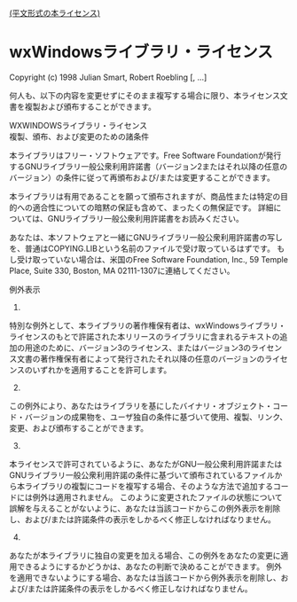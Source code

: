 [(平文形式の本ライセンス)](http://opensource.org/licenses/wxwindows.txt)

wxWindowsライブラリ・ライセンス
===============================

Copyright (c) 1998 Julian Smart, Robert Roebling \[, ...\]

何人も、以下の内容を変更せずにそのまま複写する場合に限り、本ライセンス文書を複製および頒布することができます。

WXWINDOWSライブラリ・ライセンス\
複製、頒布、および変更のための諸条件

本ライブラリはフリー・ソフトウェアです。Free Software
Foundationが発行するGNUライブラリ一般公衆利用許諾書（バージョン2またはそれ以降の任意のバージョン）の条件に従って再頒布および/または変更することができます。

本ライブラリは有用であることを願って頒布されますが、商品性または特定の目的への適合性についての暗黙の保証も含めて、まったくの無保証です。
詳細については、GNUライブラリ一般公衆利用許諾書をお読みください。

あなたは、本ソフトウェアと一緒にGNUライブラリ一般公衆利用許諾書の写しを、普通はCOPYING.LIBという名前のファイルで受け取っているはずです。
もし受け取っていない場合は、米国のFree Software Foundation, Inc., 59
Temple Place, Suite 330, Boston, MA 02111-1307に連絡してください。

例外表示

1.
特別な例外として、本ライブラリの著作権保有者は、wxWindowsライブラリ・ライセンスのもとで許諾された本リリースのライブラリに含まれるテキストの追加の用途のために、バージョン3のライセンス、またはバージョン3のライセンス文書の著作権保有者によって発行されたそれ以降の任意のバージョンのライセンスのいずれかを適用することを許可します。

2.
この例外により、あなたはライブラリを基にしたバイナリ・オブジェクト・コード・バージョンの成果物を、ユーザ独自の条件に基づいて使用、複製、リンク、変更、および頒布することができます。

3.
本ライセンスで許可されているように、あなたがGNU一般公衆利用許諾またはGNUライブラリ一般公衆利用許諾の条件に基づいて頒布されているファイルから本ライブラリの複製にコードを複写する場合、そのような方法で追加するコードには例外は適用されません。
このように変更されたファイルの状態について誤解を与えることがないように、あなたは当該コードからこの例外表示を削除し、および/または許諾条件の表示をしかるべく修正しなければなりません。

4.
あなたが本ライブラリに独自の変更を加える場合、この例外をあなたの変更に適用できるようにするかどうかは、あなたの判断で決めることができます。
例外を適用できないようにする場合、あなたは当該コードから例外表示を削除し、および/または許諾条件の表示をしかるべく修正しなければなりません。
